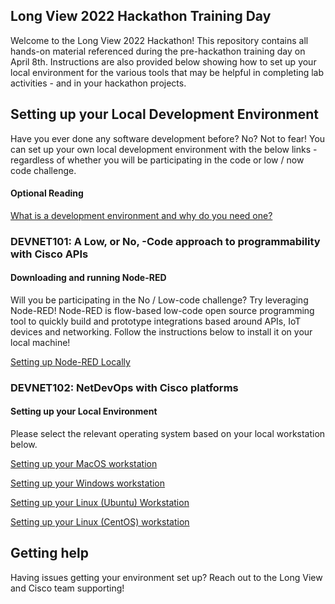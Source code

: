 ## Long View 2022 Hackathon Training Day

Welcome to the Long View 2022 Hackathon! This repository contains all hands-on material referenced during the pre-hackathon training day on April 8th. Instructions are also provided below showing how to set up your local environment for the various tools that may be helpful in completing lab activities - and in your hackathon projects.

## Setting up your Local Development Environment

Have you ever done any software development before? No? Not to fear! You can set up your own local development environment with the below links - regardless of whether you will be participating in the code or low / now code challenge.

#### Optional Reading
[What is a development environment and why do you need one?](https://developer.cisco.com/learning/tracks/containers/containers-dev-env-setup/containers-dev-what/step/1)

### DEVNET101: A Low, or No, -Code approach to programmability with Cisco APIs

#### Downloading and running Node-RED

Will you be participating in the No / Low-code challenge? Try leveraging Node-RED! Node-RED is flow-based low-code open source programming tool to quickly build and prototype integrations based around APIs, IoT devices and networking. Follow the instructions below to install it on your local machine!

[Setting up Node-RED Locally](https://nodered.org/docs/getting-started/local)

### DEVNET102: NetDevOps with Cisco platforms

#### Setting up your Local Environment

Please select the relevant operating system based on your local workstation below.

[Setting up your MacOS workstation](https://developer.cisco.com/learning/tracks/containers/containers-dev-env-setup/containers-dev-mac/step/1)

[Setting up your Windows workstation](https://developer.cisco.com/learning/tracks/containers/containers-dev-env-setup/containers-dev-win/step/1)

[Setting up your Linux (Ubuntu) Workstation](https://developer.cisco.com/learning/tracks/containers/containers-dev-env-setup/containers-dev-ubuntu/step/1)

[Setting up your Linux (CentOS) workstation](https://developer.cisco.com/learning/tracks/containers/containers-dev-env-setup/containers-dev-centos/step/1)

## Getting help

Having issues getting your environment set up? Reach out to the Long View and Cisco team supporting!
